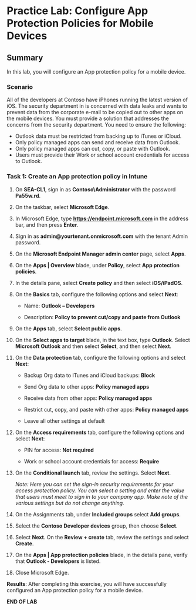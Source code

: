 # Practice Lab: Configure App Protection Policies for Mobile Devices

## Summary

In this lab, you will configure an App protection policy for a mobile device.

### Scenario

All of the developers at Contoso have iPhones running the latest version of iOS. The security department in is concerned with data leaks and wants to prevent data from the corporate e-mail to be copied out to other apps on the mobile devices. You must provide a solution that addresses the concerns from the security department. You need to ensure the following:

- Outlook data must be restricted from backing up to iTunes or iCloud.
- Only policy managed apps can send and receive data from Outlook.
- Only policy managed apps can cut, copy, or paste with Outlook.
- Users must provide their Work or school account credentials for access to Outlook.

### Task 1: Create an App protection policy in Intune

1. On **SEA-CL1**, sign in as **Contoso\\Administrator** with the password **Pa55w.rd**. 
2. On the taskbar, select **Microsoft Edge**.
3. In Microsoft Edge, type **https://endpoint.microsoft.com** in the address bar, and then press **Enter**. 
4. Sign in as **admin\@yourtenant.onmicrosoft.com** with the tenant Admin password.
5. On the **Microsoft Endpoint Manager admin center** page, select **Apps**.
6. On the **Apps | Overview** blade, under **Policy**, select **App protection policies**. 
7. In the details pane, select **Create policy** and then select **iOS/iPadOS**.
8. On the **Basics** tab, configure the following options and select **Next**:

   -   Name: **Outlook – Developers**

   -   Description: **Policy to prevent cut/copy and paste from Outlook**

9. On the **Apps** tab, select **Select public apps**.
10. On the **Select apps to target** blade, in the text box, type **Outlook**. Select **Microsoft Outlook** and then select **Select**, and then select **Next**.
11. On the **Data protection** tab, configure the following options and select **Next**:

    -   Backup Org data to ITunes and iCloud backups: **Block**

    -   Send Org data to other apps: **Policy managed apps**

    -   Receive data from other apps: **Policy managed apps**

    -   Restrict cut, copy, and paste with other apps: **Policy managed apps**

    -   Leave all other settings at default

12. On the **Access requirements** tab, configure the following options and select **Next**:

    -   PIN for access: **Not required**

    -   Work or school account credentials for access: **Require**

13. On the **Conditional launch** tab, review the settings. Select **Next**.

    _Note: Here you can set the sign-in security requirements for your access protection policy. You can select a setting and enter the value that users must meet to sign in to your company app. Make note of the various settings but do not change anything._

14. On the Assignments tab, under **Included groups** select **Add groups**. 
15. Select the **Contoso Developer devices** group, then choose **Select**. 
16. Select **Next**. On the **Review + create** tab, review the settings and select **Create**. 
17. On the **Apps | App protection policies** blade, in the details pane, verify that **Outlook - Developers** is listed.
18. Close Microsoft Edge.

**Results**: After completing this exercise, you will have successfully configured an App protection policy for a mobile device.

**END OF LAB**